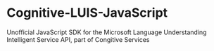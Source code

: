 # Cognitive-LUIS-JavaScript
Unofficial JavaScript SDK for the Microsoft Language Understanding Intelligent Service API, part of Congitive Services
